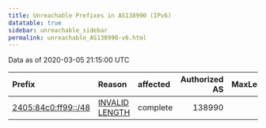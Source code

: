 ```yaml
---
title: Unreachable Prefixes in AS138990 (IPv6)
datatable: true
sidebar: unreachable_sidebar
permalink: unreachable_AS138990-v6.html
---
```


Data as of 2020-03-05 21:15:00 UTC


<div class="datatable-begin"></div>

| Prefix                                                           | Reason                                                                                                         | affected   |   Authorized AS |   MaxLength | Anchor                                       |   unreachable /48s |
|:-----------------------------------------------------------------|:---------------------------------------------------------------------------------------------------------------|:-----------|----------------:|------------:|:---------------------------------------------|-------------------:|
| [2405:84c0:ff99::/48](https://stat.ripe.net/2405:84c0:ff99::/48) | [INVALID LENGTH](https://rpki-validator.ripe.net/announcement-preview?asn=AS138990&prefix=2405:84c0:ff99::/48) | complete   |          138990 |          44 | [APNIC](unreachable_APNIC_RPKI_Root-v6.html) |                  1 |

<div class="datatable-end"></div>